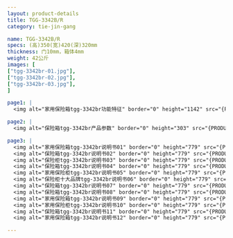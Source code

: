 ```yaml
---
layout: product-details
title: TGG-3342B/R
category: tie-jin-gang

name: TGG-3342B/R
specs: (高)350(宽)420(深)320mm
thickness: 门10mm，箱体4mm
weight: 42公斤
images: [
["tgg-3342br-01.jpg"],
["tgg-3342br-02.jpg"],
["tgg-3342br-03.jpg"],
]

page1: |
  <img alt="家用保险箱tgg-3342br功能特征" border="0" height="1142" src="{PRODUCT_IMAGES}products/tgg-gn.jpg" width="538" />

page2: |
  <img alt="保险箱tgg-3342br产品参数" border="0" height="303" src="{PRODUCT_IMAGES}products/tgg-cpcs.jpg" width="538" />

page3: |
  <img alt="家用保险箱tgg-3342br说明书01" border="0" height="779" src="{PRODUCT_IMAGES}products/tgg-sm01.jpg" width="528" /><br />
  <img alt="保险箱tgg-3342br说明书02" border="0" height="779" src="{PRODUCT_IMAGES}products/tgg-sm02.jpg" width="528" /><br />
  <img alt="保险柜tgg-3342br说明书03" border="0" height="779" src="{PRODUCT_IMAGES}products/tgg-sm03.jpg" width="528" /><br />
  <img alt="保险箱tgg-3342br说明书04" border="0" height="779" src="{PRODUCT_IMAGES}products/tgg-sm04.jpg" width="528" /><br />
  <img alt="家用保险柜tgg-3342br说明书05" border="0" height="779" src="{PRODUCT_IMAGES}products/tgg-sm05.jpg" width="528" /><br />
  <img alt="保险柜十大品牌tgg-3342br说明书06" border="0" height="779" src="{PRODUCT_IMAGES}products/tgg-sm06.jpg" width="528" /><br />
  <img alt="保险箱tgg-3342br说明书07" border="0" height="779" src="{PRODUCT_IMAGES}products/tgg-sm07.jpg" width="528" /><br />
  <img alt="保险箱tgg-3342br说明书08" border="0" height="779" src="{PRODUCT_IMAGES}products/tgg-sm08.jpg" width="528" /><br />
  <img alt="家用保险箱tgg-3342br说明书09" border="0" height="779" src="{PRODUCT_IMAGES}products/tgg-sm09.jpg" width="528" /><br />
  <img alt="家用保险柜tgg-3342br说明书10" border="0" height="779" src="{PRODUCT_IMAGES}products/tgg-sm10.jpg" width="528" /><br />
  <img alt="保险箱tgg-3342br说明书11" border="0" height="779" src="{PRODUCT_IMAGES}products/tgg-sm11.jpg" width="528" /><br />
  <img alt="家用保险箱tgg-3342br说明书12" border="0" height="779" src="{PRODUCT_IMAGES}products/tgg-sm12.jpg" width="528" />

---
```


